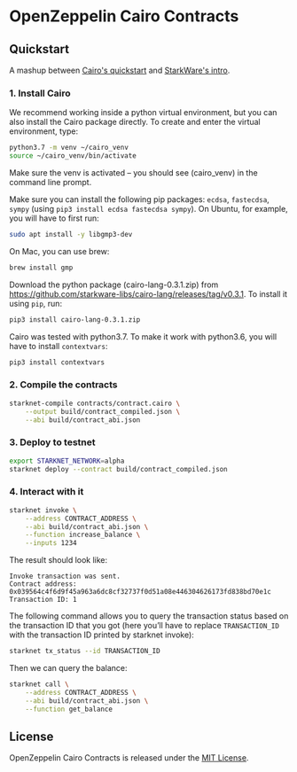 # OpenZeppelin Cairo Contracts

## Quickstart

A mashup between [Cairo's quickstart](https://www.cairo-lang.org/docs/quickstart.html#) and [StarkWare's intro](https://www.cairo-lang.org/docs/hello_starknet/intro.html).

### 1. Install Cairo
We recommend working inside a python virtual environment, but you can also install the Cairo package directly. To create and enter the virtual environment, type:

```bash
python3.7 -m venv ~/cairo_venv
source ~/cairo_venv/bin/activate
```

Make sure the venv is activated – you should see (cairo_venv) in the command line prompt.

Make sure you can install the following pip packages: `ecdsa`, `fastecdsa`, `sympy` (using `pip3 install ecdsa fastecdsa sympy`). On Ubuntu, for example, you will have to first run:

```bash
sudo apt install -y libgmp3-dev
```

On Mac, you can use brew:

```bash
brew install gmp
```

Download the python package (cairo-lang-0.3.1.zip) from https://github.com/starkware-libs/cairo-lang/releases/tag/v0.3.1. To install it using `pip`, run:

```bash
pip3 install cairo-lang-0.3.1.zip
```

Cairo was tested with python3.7. To make it work with python3.6, you will have to install `contextvars`:

```bash
pip3 install contextvars
```

### 2. Compile the contracts
```bash
starknet-compile contracts/contract.cairo \
    --output build/contract_compiled.json \
    --abi build/contract_abi.json
```

### 3. Deploy to testnet

```bash
export STARKNET_NETWORK=alpha
starknet deploy --contract build/contract_compiled.json
```

### 4. Interact with it

```bash
starknet invoke \
    --address CONTRACT_ADDRESS \
    --abi build/contract_abi.json \
    --function increase_balance \
    --inputs 1234
```
The result should look like:

```
Invoke transaction was sent.
Contract address: 0x039564c4f6d9f45a963a6dc8cf32737f0d51a08e446304626173fd838bd70e1c
Transaction ID: 1
```

The following command allows you to query the transaction status based on the transaction ID that you got (here you’ll have to replace `TRANSACTION_ID` with the transaction ID printed by starknet invoke):

```bash
starknet tx_status --id TRANSACTION_ID
```

Then we can query the balance:

```bash
starknet call \
    --address CONTRACT_ADDRESS \
    --abi build/contract_abi.json \
    --function get_balance
```

## License

OpenZeppelin Cairo Contracts is released under the [MIT License](LICENSE).
